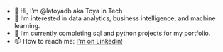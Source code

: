 - 👋 Hi, I’m @latoyadb aka Toya in Tech
- 👀 I’m interested in data analytics, business intelligence, and machine learning.
- 🌱 I’m currently completing sql and python projects for my portfolio.
- 📫 How to reach me: <a href='https://www.linkedin.com/in/latoyadbrown/'>I'm on Linkedin!</a>

<!---
latoyadb/latoyadb is a ✨ special ✨ repository because its `README.md` (this file) appears on your GitHub profile.
You can click the Preview link to take a look at your changes.
--->
